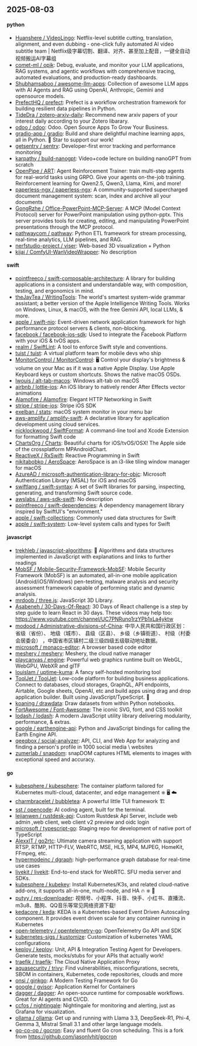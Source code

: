 ## 2025-08-03

#### python
* [Huanshere / VideoLingo](https://github.com/Huanshere/VideoLingo): Netflix-level subtitle cutting, translation, alignment, and even dubbing - one-click fully automated AI video subtitle team | Netflix级字幕切割、翻译、对齐、甚至加上配音，一键全自动视频搬运AI字幕组
* [comet-ml / opik](https://github.com/comet-ml/opik): Debug, evaluate, and monitor your LLM applications, RAG systems, and agentic workflows with comprehensive tracing, automated evaluations, and production-ready dashboards.
* [Shubhamsaboo / awesome-llm-apps](https://github.com/Shubhamsaboo/awesome-llm-apps): Collection of awesome LLM apps with AI Agents and RAG using OpenAI, Anthropic, Gemini and opensource models.
* [PrefectHQ / prefect](https://github.com/PrefectHQ/prefect): Prefect is a workflow orchestration framework for building resilient data pipelines in Python.
* [TideDra / zotero-arxiv-daily](https://github.com/TideDra/zotero-arxiv-daily): Recommend new arxiv papers of your interest daily according to your Zotero libarary.
* [odoo / odoo](https://github.com/odoo/odoo): Odoo. Open Source Apps To Grow Your Business.
* [gradio-app / gradio](https://github.com/gradio-app/gradio): Build and share delightful machine learning apps, all in Python. 🌟 Star to support our work!
* [getsentry / sentry](https://github.com/getsentry/sentry): Developer-first error tracking and performance monitoring
* [karpathy / build-nanogpt](https://github.com/karpathy/build-nanogpt): Video+code lecture on building nanoGPT from scratch
* [OpenPipe / ART](https://github.com/OpenPipe/ART): Agent Reinforcement Trainer: train multi-step agents for real-world tasks using GRPO. Give your agents on-the-job training. Reinforcement learning for Qwen2.5, Qwen3, Llama, Kimi, and more!
* [paperless-ngx / paperless-ngx](https://github.com/paperless-ngx/paperless-ngx): A community-supported supercharged document management system: scan, index and archive all your documents
* [GongRzhe / Office-PowerPoint-MCP-Server](https://github.com/GongRzhe/Office-PowerPoint-MCP-Server): A MCP (Model Context Protocol) server for PowerPoint manipulation using python-pptx. This server provides tools for creating, editing, and manipulating PowerPoint presentations through the MCP protocol.
* [pathwaycom / pathway](https://github.com/pathwaycom/pathway): Python ETL framework for stream processing, real-time analytics, LLM pipelines, and RAG.
* [nerfstudio-project / viser](https://github.com/nerfstudio-project/viser): Web-based 3D visualization + Python
* [kijai / ComfyUI-WanVideoWrapper](https://github.com/kijai/ComfyUI-WanVideoWrapper): No description

#### swift
* [pointfreeco / swift-composable-architecture](https://github.com/pointfreeco/swift-composable-architecture): A library for building applications in a consistent and understandable way, with composition, testing, and ergonomics in mind.
* [theJayTea / WritingTools](https://github.com/theJayTea/WritingTools): The world's smartest system-wide grammar assistant; a better version of the Apple Intelligence Writing Tools. Works on Windows, Linux, & macOS, with the free Gemini API, local LLMs, & more.
* [apple / swift-nio](https://github.com/apple/swift-nio): Event-driven network application framework for high performance protocol servers & clients, non-blocking.
* [facebook / facebook-ios-sdk](https://github.com/facebook/facebook-ios-sdk): Used to integrate the Facebook Platform with your iOS & tvOS apps.
* [realm / SwiftLint](https://github.com/realm/SwiftLint): A tool to enforce Swift style and conventions.
* [tuist / tuist](https://github.com/tuist/tuist): A virtual platform team for mobile devs who ship
* [MonitorControl / MonitorControl](https://github.com/MonitorControl/MonitorControl): 🖥 Control your display's brightness & volume on your Mac as if it was a native Apple Display. Use Apple Keyboard keys or custom shortcuts. Shows the native macOS OSDs.
* [lwouis / alt-tab-macos](https://github.com/lwouis/alt-tab-macos): Windows alt-tab on macOS
* [airbnb / lottie-ios](https://github.com/airbnb/lottie-ios): An iOS library to natively render After Effects vector animations
* [Alamofire / Alamofire](https://github.com/Alamofire/Alamofire): Elegant HTTP Networking in Swift
* [stripe / stripe-ios](https://github.com/stripe/stripe-ios): Stripe iOS SDK
* [exelban / stats](https://github.com/exelban/stats): macOS system monitor in your menu bar
* [aws-amplify / amplify-swift](https://github.com/aws-amplify/amplify-swift): A declarative library for application development using cloud services.
* [nicklockwood / SwiftFormat](https://github.com/nicklockwood/SwiftFormat): A command-line tool and Xcode Extension for formatting Swift code
* [ChartsOrg / Charts](https://github.com/ChartsOrg/Charts): Beautiful charts for iOS/tvOS/OSX! The Apple side of the crossplatform MPAndroidChart.
* [ReactiveX / RxSwift](https://github.com/ReactiveX/RxSwift): Reactive Programming in Swift
* [nikitabobko / AeroSpace](https://github.com/nikitabobko/AeroSpace): AeroSpace is an i3-like tiling window manager for macOS
* [AzureAD / microsoft-authentication-library-for-objc](https://github.com/AzureAD/microsoft-authentication-library-for-objc): Microsoft Authentication Library (MSAL) for iOS and macOS
* [swiftlang / swift-syntax](https://github.com/swiftlang/swift-syntax): A set of Swift libraries for parsing, inspecting, generating, and transforming Swift source code.
* [awslabs / aws-sdk-swift](https://github.com/awslabs/aws-sdk-swift): No description
* [pointfreeco / swift-dependencies](https://github.com/pointfreeco/swift-dependencies): A dependency management library inspired by SwiftUI's "environment."
* [apple / swift-collections](https://github.com/apple/swift-collections): Commonly used data structures for Swift
* [apple / swift-system](https://github.com/apple/swift-system): Low-level system calls and types for Swift

#### javascript
* [trekhleb / javascript-algorithms](https://github.com/trekhleb/javascript-algorithms): 📝 Algorithms and data structures implemented in JavaScript with explanations and links to further readings
* [MobSF / Mobile-Security-Framework-MobSF](https://github.com/MobSF/Mobile-Security-Framework-MobSF): Mobile Security Framework (MobSF) is an automated, all-in-one mobile application (Android/iOS/Windows) pen-testing, malware analysis and security assessment framework capable of performing static and dynamic analysis.
* [mrdoob / three.js](https://github.com/mrdoob/three.js): JavaScript 3D Library.
* [Asabeneh / 30-Days-Of-React](https://github.com/Asabeneh/30-Days-Of-React): 30 Days of React challenge is a step by step guide to learn React in 30 days. These videos may help too: https://www.youtube.com/channel/UC7PNRuno1rzYPb1xLa4yktw
* [modood / Administrative-divisions-of-China](https://github.com/modood/Administrative-divisions-of-China): 中华人民共和国行政区划：省级（省份）、 地级（城市）、 县级（区县）、 乡级（乡镇街道）、 村级（村委会居委会） ，中国省市区镇村二级三级四级五级联动地址数据。
* [microsoft / monaco-editor](https://github.com/microsoft/monaco-editor): A browser based code editor
* [meshery / meshery](https://github.com/meshery/meshery): Meshery, the cloud native manager
* [playcanvas / engine](https://github.com/playcanvas/engine): Powerful web graphics runtime built on WebGL, WebGPU, WebXR and glTF
* [louislam / uptime-kuma](https://github.com/louislam/uptime-kuma): A fancy self-hosted monitoring tool
* [ToolJet / ToolJet](https://github.com/ToolJet/ToolJet): Low-code platform for building business applications. Connect to databases, cloud storages, GraphQL, API endpoints, Airtable, Google sheets, OpenAI, etc and build apps using drag and drop application builder. Built using JavaScript/TypeScript. 🚀
* [koaning / drawdata](https://github.com/koaning/drawdata): Draw datasets from within Python notebooks.
* [FortAwesome / Font-Awesome](https://github.com/FortAwesome/Font-Awesome): The iconic SVG, font, and CSS toolkit
* [lodash / lodash](https://github.com/lodash/lodash): A modern JavaScript utility library delivering modularity, performance, & extras.
* [google / earthengine-api](https://github.com/google/earthengine-api): Python and JavaScript bindings for calling the Earth Engine API.
* [qeeqbox / social-analyzer](https://github.com/qeeqbox/social-analyzer): API, CLI, and Web App for analyzing and finding a person's profile in 1000 social media \ websites
* [zumerlab / snapdom](https://github.com/zumerlab/snapdom): snapDOM captures HTML elements to images with exceptional speed and accuracy.

#### go
* [kubesphere / kubesphere](https://github.com/kubesphere/kubesphere): The container platform tailored for Kubernetes multi-cloud, datacenter, and edge management ⎈ 🖥 ☁️
* [charmbracelet / bubbletea](https://github.com/charmbracelet/bubbletea): A powerful little TUI framework 🏗
* [sst / opencode](https://github.com/sst/opencode): AI coding agent, built for the terminal.
* [lejianwen / rustdesk-api](https://github.com/lejianwen/rustdesk-api): Custom Rustdesk Api Server, include web admin ,web client, web client v2 preview and oidc login
* [microsoft / typescript-go](https://github.com/microsoft/typescript-go): Staging repo for development of native port of TypeScript
* [AlexxIT / go2rtc](https://github.com/AlexxIT/go2rtc): Ultimate camera streaming application with support RTSP, RTMP, HTTP-FLV, WebRTC, MSE, HLS, MP4, MJPEG, HomeKit, FFmpeg, etc.
* [hypermodeinc / dgraph](https://github.com/hypermodeinc/dgraph): high-performance graph database for real-time use cases
* [livekit / livekit](https://github.com/livekit/livekit): End-to-end stack for WebRTC. SFU media server and SDKs.
* [kubesphere / kubekey](https://github.com/kubesphere/kubekey): Install Kubernetes/K3s, and related cloud-native add-ons, it supports all-in-one, multi-node, and HA 🔥 ⎈ 🐳
* [putyy / res-downloader](https://github.com/putyy/res-downloader): 视频号、小程序、抖音、快手、小红书、直播流、m3u8、酷狗、QQ音乐等常见网络资源下载!
* [kedacore / keda](https://github.com/kedacore/keda): KEDA is a Kubernetes-based Event Driven Autoscaling component. It provides event driven scale for any container running in Kubernetes
* [open-telemetry / opentelemetry-go](https://github.com/open-telemetry/opentelemetry-go): OpenTelemetry Go API and SDK
* [kubernetes-sigs / kustomize](https://github.com/kubernetes-sigs/kustomize): Customization of kubernetes YAML configurations
* [keploy / keploy](https://github.com/keploy/keploy): Unit, API & Integration Testing Agent for Developers. Generate tests, mocks/stubs for your APIs that actually work!
* [traefik / traefik](https://github.com/traefik/traefik): The Cloud Native Application Proxy
* [aquasecurity / trivy](https://github.com/aquasecurity/trivy): Find vulnerabilities, misconfigurations, secrets, SBOM in containers, Kubernetes, code repositories, clouds and more
* [onsi / ginkgo](https://github.com/onsi/ginkgo): A Modern Testing Framework for Go
* [google / gvisor](https://github.com/google/gvisor): Application Kernel for Containers
* [dagger / dagger](https://github.com/dagger/dagger): An open-source runtime for composable workflows. Great for AI agents and CI/CD.
* [ccfos / nightingale](https://github.com/ccfos/nightingale): Nightingale for monitoring and alerting, just as Grafana for visualization.
* [ollama / ollama](https://github.com/ollama/ollama): Get up and running with Llama 3.3, DeepSeek-R1, Phi-4, Gemma 3, Mistral Small 3.1 and other large language models.
* [go-co-op / gocron](https://github.com/go-co-op/gocron): Easy and fluent Go cron scheduling. This is a fork from https://github.com/jasonlvhit/gocron
